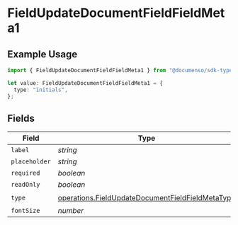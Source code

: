 # FieldUpdateDocumentFieldFieldMeta1

## Example Usage

```typescript
import { FieldUpdateDocumentFieldFieldMeta1 } from "@documenso/sdk-typescript/models/operations";

let value: FieldUpdateDocumentFieldFieldMeta1 = {
  type: "initials",
};
```

## Fields

| Field                                                                                                                | Type                                                                                                                 | Required                                                                                                             | Description                                                                                                          |
| -------------------------------------------------------------------------------------------------------------------- | -------------------------------------------------------------------------------------------------------------------- | -------------------------------------------------------------------------------------------------------------------- | -------------------------------------------------------------------------------------------------------------------- |
| `label`                                                                                                              | *string*                                                                                                             | :heavy_minus_sign:                                                                                                   | N/A                                                                                                                  |
| `placeholder`                                                                                                        | *string*                                                                                                             | :heavy_minus_sign:                                                                                                   | N/A                                                                                                                  |
| `required`                                                                                                           | *boolean*                                                                                                            | :heavy_minus_sign:                                                                                                   | N/A                                                                                                                  |
| `readOnly`                                                                                                           | *boolean*                                                                                                            | :heavy_minus_sign:                                                                                                   | N/A                                                                                                                  |
| `type`                                                                                                               | [operations.FieldUpdateDocumentFieldFieldMetaType](../../models/operations/fieldupdatedocumentfieldfieldmetatype.md) | :heavy_check_mark:                                                                                                   | N/A                                                                                                                  |
| `fontSize`                                                                                                           | *number*                                                                                                             | :heavy_minus_sign:                                                                                                   | N/A                                                                                                                  |